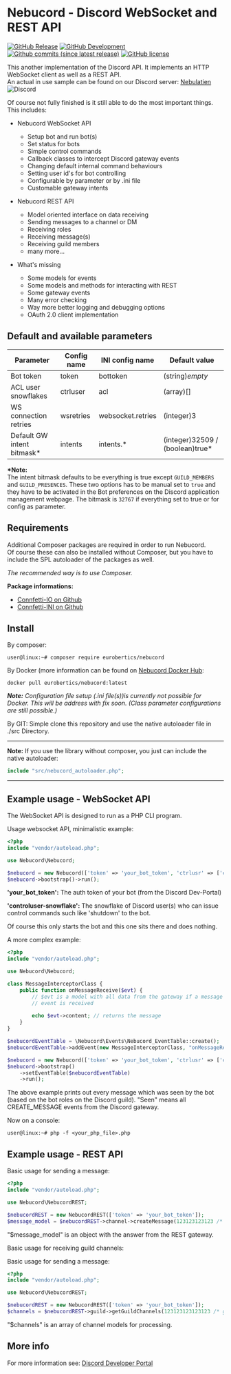 Nebucord - Discord WebSocket and REST API
=========================================


[![GitHub Release](https://img.shields.io/github/release/eurobertics/nebucord.svg?colorB=brightgreen&label=latest-stable)](https://github.com/eurobertics/nebucord)
[![GitHub Development](https://img.shields.io/badge/dev--master-v0.9.5.1-red.svg)](https://github.com/eurobertics/nebucord)
[![Github commits (since latest release)](https://img.shields.io/github/commits-since/Eurobertics/nebucord/latest.svg)](https://github.com/Eurobertics/Nebucord)
[![GitHub license](https://img.shields.io/github/license/eurobertics/nebucord.svg)](https://github.com/Eurobertics/Nebucord/blob/master/LICENSE)

This another implementation of the Discord API. It implements an HTTP WebSocket client
as well as a REST API.  
An actual in use sample can be found on our Discord server: [Nebulatien](https://discord.gg/fVHmDD3) ![Discord](https://img.shields.io/discord/429204025678757899)  

Of course not fully finished is it still able to do the most important things. This includes:

- Nebucord WebSocket API
    - Setup bot and run bot(s)
    - Set status for bots
    - Simple control commands
    - Callback classes to intercept Discord gateway events
    - Changing default internal command behaviours
    - Setting user id's for bot controlling
    - Configurable by parameter or by .ini file
    - Customable gateway intents
    
- Nebucord REST API
    - Model oriented interface on data receiving
    - Sending messages to a channel or DM
    - Receiving roles
    - Receiving message(s)
    - Receiving guild members
    - many more...

- What's missing
    - Some models for events
    - Some models and methods for interacting with REST
    - Some gateway events
    - Many error checking
    - Way more better logging and debugging options
    - OAuth 2.0 client implementation

Default and available parameters
--------------------------------

| Parameter                  | Config name | INI config name   | Default value                   |
|----------------------------|-------------|-------------------|---------------------------------|
| Bot token                  | token       | bottoken          | (string)*empty*                 |
| ACL user snowflakes        | ctrluser    | acl               | (array)[]                       |
| WS connection retries      | wsretries   | websocket.retries | (integer)3                      |
| Default GW intent bitmask* | intents     | intents.*         | (integer)32509 / (boolean)true* |

**\*Note:**  
The intent bitmask defaults to be everything is true except `GUILD_MEMBERS` and `GUILD_PRESENCES`.
These two options has to be manual set to `true` and they have to be activated in the Bot
preferences on the Discord application management webpage.
The bitmask is `32767` if everything set to true or for config as parameter.

Requirements
------------

Additional Composer packages are required in order to run Nebucord.  
Of course these can also be installed without Composer, but you have
to include the SPL autoloader of the packages as well.

*The recommended way is to use Composer.*

**Package informations:**
- [Connfetti-IO on Github](https://github.com/Eurobertics/Connfetti-IO)
- [Connfetti-INI on Github](https://github.com/Eurobertics/Connfetti-INI)

Install
-------

By composer:
```
user@linux:~# composer require eurobertics/nebucord
```

By Docker (more information can be found on [Nebucord Docker Hub](https://hub.docker.com/repository/docker/eurobertics/nebucord):
```
docker pull eurobertics/nebucord:latest
```
 ***Note:** Configuration file setup (.ini file(s))is currently not possible for
Docker. This will be address with fix soon. (Class parameter configurations are
still possible.)*

By GIT:
Simple clone this repository and use the native autoloader file in ./src Directory.

---
**Note:**
If you use the library without composer, you just can include
the native autoloader:

```php
include "src/nebucord_autoloader.php";
```
---

Example usage - WebSocket API
---------------------------

The WebSocket API is designed to run as a PHP CLI program.

Usage websocket API, minimalistic example:

```php
<?php
include "vendor/autoload.php";

use Nebucord\Nebucord;

$nebucord = new Nebucord(['token' => 'your_bot_token', 'ctrlusr' => ['controluser-snowflake1', 'controluser-snowflake2']]);
$nebucord->bootstrap()->run();

```

**'your_bot_token':** The auth token of your bot (from the Discord Dev-Portal)

**'controluser-snowflake':** The snowflake of Discord user(s) who can issue control commands such like 'shutdown' to the bot.

Of course this only starts the bot and this one sits there and does nothing.

A more complex example:

```php
<?php
include "vendor/autoload.php";

use Nebucord\Nebucord;

class MessageInterceptorClass {
    public function onMessageReceive($evt) {
        // $evt is a model with all data from the gateway if a message create
        // event is received
        
        echo $evt->content; // returns the message
    }
}

$nebucordEventTable = \Nebucord\Events\Nebucord_EventTable::create();
$nebucordEventTable->addEvent(new MessageInterceptorClass, "onMessageReceive", \Nebucord\Base\Nebucord_Status::GWEVT_MESSAGE_CREATE);

$nebucord = new Nebucord(['token' => 'your_bot_token', 'ctrlusr' => ['controluser-snowflake1', 'controluser-snowflake2']]);
$nebucord->bootstrap()
    ->setEventTable($nebucordEventTable)
    ->run();
```

The above example prints out every message which was seen by the bot (based on the bot
roles on the Discord guild). "Seen" means all CREATE_MESSAGE events from the Discord
gateway.

Now on a console:

```
user@linux:~# php -f <your_php_file>.php
```

 Example usage - REST API
 ---------------------------
 
Basic usage for sending a message:
 
 ```php
<?php
include "vendor/autoload.php";

use Nebucord\NebucordREST;

$nebucordREST = new NebucordREST(['token' => 'your_bot_token']);
$message_model = $nebucordREST->channel->createMessage(123123123123 /* channel id */, "message");
```

"$message_model" is an object with the answer from the REST gateway.

Basic usage for receiving guild channels:

Basic usage for sending a message:
 
 ```php
<?php
include "vendor/autoload.php";

use Nebucord\NebucordREST;

$nebucordREST = new NebucordREST(['token' => 'your_bot_token']);
$channels = $nebucordREST->guild->getGuildChannels(123123123123123 /* guild id*/);
```

"$channels" is an array of channel models for processing.

More info
---------

For more information see: [Discord Developer Portal](https://discordapp.com/developers/docs/intro)
